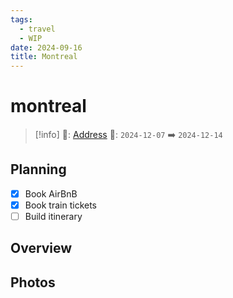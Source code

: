 ```yaml
---
tags:
  - travel
  - WIP
date: 2024-09-16
title: Montreal
---
```


# montreal

> [!info]
>📌: [Address]()
>📅: `2024-12-07` ➡️ `2024-12-14`

## Planning

- [x] Book AirBnB
- [x] Book train tickets
- [ ] Build itinerary

## Overview



## Photos

